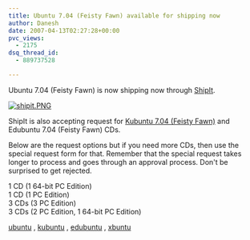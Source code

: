 ```yaml
---
title: Ubuntu 7.04 (Feisty Fawn) available for shipping now
author: Danesh
date: 2007-04-13T02:27:28+00:00
pvc_views:
  - 2175
dsq_thread_id:
  - 889737528

---
```

Ubuntu 7.04 (Feisty Fawn) is now shipping now through [ShipIt][1].

[![shipit.PNG][2]][3]

ShipIt is also accepting request for [Kubuntu 7.04 (Feisty Fawn)][4] and Edubuntu 7.04 (Feisty Fawn) CDs.

Below are the request options but if you need more CDs, then use the special request form for that. Remember that the special request takes longer to process and goes through an approval process. Don't be surprised to get rejected.

1 CD (1 64-bit PC Edition)  
1 CD (1 PC Edition)  
3 CDs (3 PC Edition)  
3 CDs (2 PC Edition, 1 64-bit PC Edition)

[ubuntu][5] , [kubuntu][6] , [edubuntu][7] , [xbuntu][8]

 [1]: https://shipit.ubuntu.com/
 [2]: /wp-content/uploads/2007/04/shipit.PNG
 [3]: /wp-content/uploads/2007/04/shipit.PNG "shipit.PNG"
 [4]: https://shipit.kubuntu.org/
 [5]: http://www.ubuntu.com/
 [6]: http://www.kubuntu.org
 [7]: http://www.edubuntu.org/
 [8]: http://www.xubuntu.org/